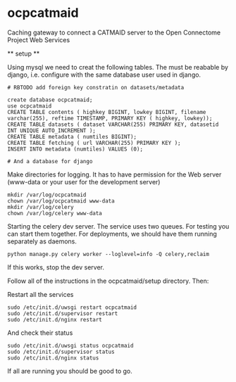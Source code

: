 ocpcatmaid
==========

Caching gateway to connect a CATMAID server to the Open Connectome Project Web Services

  ** setup **
  
  Using mysql we need to creat the following tables.  The must be reabable by django, i.e. configure with the same database user used in django. 

    # RBTODO add foreign key constratin on datasets/metadata

    create database ocpcatmaid;
    use ocpcatmaid
    CREATE TABLE contents ( highkey BIGINT, lowkey BIGINT, filename varchar(255), reftime TIMESTAMP, PRIMARY KEY ( highkey, lowkey)); 
    CREATE TABLE datasets ( dataset VARCHAR(255) PRIMARY KEY, datasetid INT UNIQUE AUTO_INCREMENT );
    CREATE TABLE metadata ( numtiles BIGINT);
    CREATE TABLE fetching ( url VARCHAR(255) PRIMARY KEY );
    INSERT INTO metadata (numtiles) VALUES (0);

    # And a database for django

  Make directories for logging. It has to have permission for the Web server (www-data or your user for the development server)

    mkdir /var/log/ocpcatmaid
    chown /var/log/ocpcatmaid www-data
    mkdir /var/log/celery
    chown /var/log/celery www-data

  Starting the celery dev server.  The service uses two queues.  For testing you can start them together.  For deployments, we should have them running separately as daemons.

    python manage.py celery worker --loglevel=info -Q celery,reclaim

  If this works, stop the dev server.

  Follow all of the instructions in the ocpcatmaid/setup directory.  Then:

  Restart all the services
  
    sudo /etc/init.d/uwsgi restart ocpcatmaid
    sudo /etc/init.d/supervisor restart 
    sudo /etc/init.d/nginx restart 

  And check their status

    sudo /etc/init.d/uwsgi status ocpcatmaid
    sudo /etc/init.d/supervisor status 
    sudo /etc/init.d/nginx status 

  If all are running you should be good to go.

